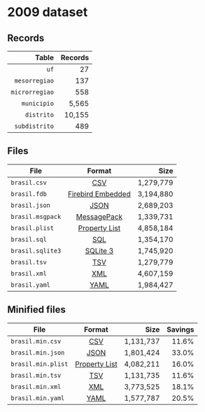 # 2009 dataset

## Records

|          Table | Records |
| --------------:| -------:|
|           `uf` |      27 |
|  `mesorregiao` |     137 |
| `microrregiao` |     558 |
|    `municipio` |   5,565 |
|     `distrito` |  10,155 |
|  `subdistrito` |     489 |

## Files

| File             | Format                                                                                 |      Size |
| ---------------- |:--------------------------------------------------------------------------------------:| ---------:|
| `brasil.csv`     | [CSV](https://en.wikipedia.org/wiki/Comma-separated_values)                            | 1,279,779 |
| `brasil.fdb`     | [Firebird Embedded](https://en.wikipedia.org/wiki/Embedded_database#Firebird_Embedded) | 3,194,880 |
| `brasil.json`    | [JSON](https://en.wikipedia.org/wiki/JSON)                                             | 2,689,203 |
| `brasil.msgpack` | [MessagePack](https://en.wikipedia.org/wiki/MessagePack)                               | 1,339,731 |
| `brasil.plist`   | [Property List](https://en.wikipedia.org/wiki/Property_list)                           | 4,858,184 |
| `brasil.sql`     | [SQL](https://en.wikipedia.org/wiki/SQL)                                               | 1,354,170 |
| `brasil.sqlite3` | [SQLite 3](https://en.wikipedia.org/wiki/SQLite)                                       | 1,745,920 |
| `brasil.tsv`     | [TSV](https://en.wikipedia.org/wiki/Tab-separated_values)                              | 1,279,779 |
| `brasil.xml`     | [XML](https://en.wikipedia.org/wiki/XML)                                               | 4,607,159 |
| `brasil.yaml`    | [YAML](https://en.wikipedia.org/wiki/YAML)                                             | 1,984,427 |

## Minified files

| File               | Format                                                       |      Size | Savings |
| ------------------ |:------------------------------------------------------------:| ---------:| -------:|
| `brasil.min.csv`   | [CSV](https://en.wikipedia.org/wiki/Comma-separated_values)  | 1,131,737 |   11.6% |
| `brasil.min.json`  | [JSON](https://en.wikipedia.org/wiki/JSON)                   | 1,801,424 |   33.0% |
| `brasil.min.plist` | [Property List](https://en.wikipedia.org/wiki/Property_list) | 4,082,211 |   16.0% |
| `brasil.min.tsv`   | [TSV](https://en.wikipedia.org/wiki/Tab-separated_values)    | 1,131,735 |   11.6% |
| `brasil.min.xml`   | [XML](https://en.wikipedia.org/wiki/XML)                     | 3,773,525 |   18.1% |
| `brasil.min.yaml`  | [YAML](https://en.wikipedia.org/wiki/YAML)                   | 1,577,787 |   20.5% |